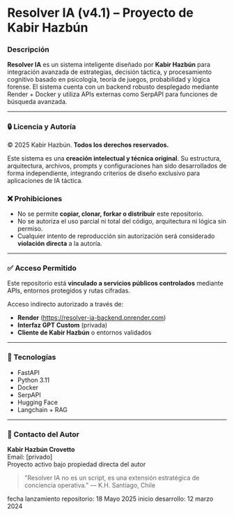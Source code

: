 # Resolver IA (v4.1) – Proyecto de Kabir Hazbún

### Descripción
**Resolver IA** es un sistema inteligente diseñado por **Kabir Hazbún** para integración avanzada de estrategias, decisión táctica, y procesamiento cognitivo basado en psicología, teoría de juegos, probabilidad y lógica forense. El sistema cuenta con un backend robusto desplegado mediante Render + Docker y utiliza APIs externas como SerpAPI para funciones de búsqueda avanzada.

---

### 🔒 Licencia y Autoría

© 2025 Kabir Hazbún. **Todos los derechos reservados.**

Este sistema es una **creación intelectual y técnica original**. Su estructura, arquitectura, archivos, prompts y configuraciones han sido desarrollados de forma independiente, integrando criterios de diseño exclusivo para aplicaciones de IA táctica.

### ❌ Prohibiciones
- No se permite **copiar, clonar, forkar o distribuir** este repositorio.
- No se autoriza el uso parcial ni total del código, arquitectura ni lógica sin permiso.
- Cualquier intento de reproducción sin autorización será considerado **violación directa** a la autoría.

---

### ✅ Acceso Permitido
Este repositorio está **vinculado a servicios públicos controlados** mediante APIs, entornos protegidos y rutas cifradas.

Acceso indirecto autorizado a través de:
- **Render** (https://resolver-ia-backend.onrender.com)
- **Interfaz GPT Custom** (privada)
- **Cliente de Kabir Hazbún** o entornos validados

---

### 🔧 Tecnologías
- FastAPI
- Python 3.11
- Docker
- SerpAPI
- Hugging Face
- Langchain + RAG

---

### 🖕 Contacto del Autor
**Kabir Hazbún Crovetto**  
Email: [privado]  
Proyecto activo bajo propiedad directa del autor

> "Resolver IA no es un script, es una extensión estratégica de conciencia operativa." — K.H.
Santiago, Chile

fecha lanzamiento repositorio: 18 Mayo 2025
inicio desarrollo: 12 marzo 2024
